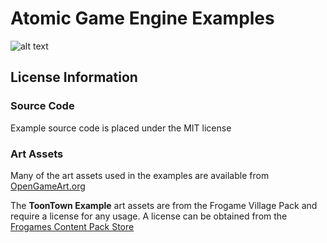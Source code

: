# Atomic Game Engine Examples

[WelcomeScreen]: https://github.com/AtomicGameEngine/AtomicExamples/wiki/images/WelcomeScreen.png

![alt text][WelcomeScreen]

## License Information

### Source Code

Example source code is placed under the MIT license

### Art Assets

Many of the art assets used in the examples are available from [OpenGameArt.org](http://opengameart.org)

The **ToonTown Example** art assets are from the Frogame Village Pack and require a license for any usage.  A license can be obtained from the [Frogames Content Pack Store](http://www.frogames.net/content-packs/frogames-village.html)


